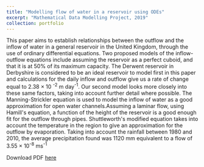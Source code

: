 ```yaml
---
title: "Modelling flow of water in a reservoir using ODEs"
excerpt: "Mathematical Data Modelling Project, 2019"
collection: portfolio
---
```

This paper aims to establish relationships between the outflow and the inflow of water in a general reservoir in the United Kingdom, 
through the use of ordinary differential equations. Two proposed models of the inflow-outflow equations include assuming the reservoir as a 
perfect cuboid, and that it is at 50% of its maximum capacity. The Derwent reservoir in Derbyshire is considered to be an ideal reservoir to 
model first in this paper and calculations for the daily inflow and outflow give us a rate of change equal to 2.38 × 10
<sup>-2</sup> m day<sup>-1</sup>. Our second model looks more closely into these same factors, taking into account further detail where possible. 
The Manning-Strickler equation is used to model the inflow of water as a good approximation for open water channels.Assuming a laminar flow, 
using Hamill's equation, a function of the height of the reservoir is a good enough fit for the outflow through pipes. Shuttleworth's modified 
equation takes into account the temperature in the region to give an approximation for the outflow by evaporation. Taking into account the 
rainfall between 1980 and 2010, the average precipitation found was 1120 mm equivalent to a flow of 3.55 × 10<sup>-8</sup> ms<sup>-1</sup>

Download PDF [here](http://vedang-joshi.github.io/files/mdm1_2.pdf)

